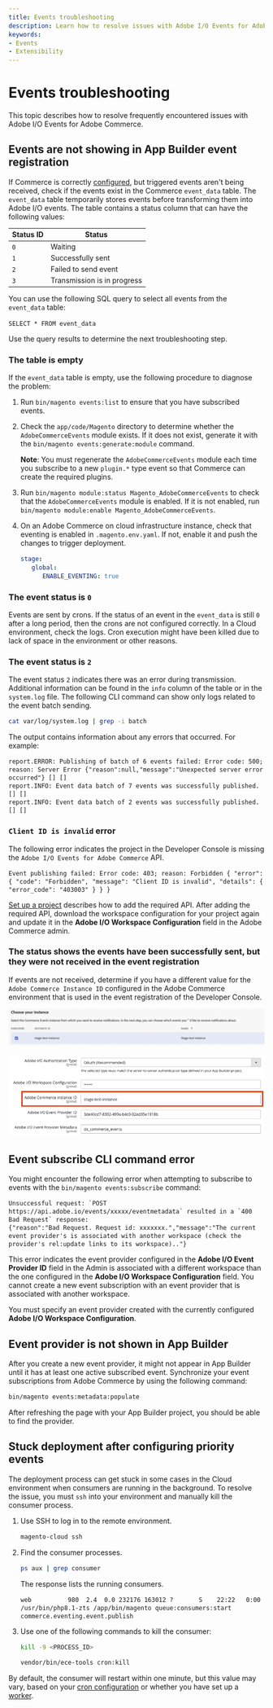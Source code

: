 ```yaml
---
title: Events troubleshooting
description: Learn how to resolve issues with Adobe I/O Events for Adobe Commerce.
keywords:
- Events
- Extensibility
---
```


# Events troubleshooting

This topic describes how to resolve frequently encountered issues with Adobe I/O Events for Adobe Commerce.

## Events are not showing in App Builder event registration

If Commerce is correctly [configured](configure-commerce.md), but triggered events aren't being received, check if the events exist in the Commerce `event_data` table.
The `event_data` table temporarily stores events before transforming them into Adobe I/O events. The table contains a status column that can have the following values:

Status ID | Status
--- | ---
`0` | Waiting
`1` | Successfully sent
`2` | Failed to send event
`3` | Transmission is in progress

You can use the following SQL query to select all events from the `event_data` table:

`SELECT * FROM event_data`

Use the query results to determine the next troubleshooting step.

### The table is empty

If the `event_data` table is empty, use the following procedure to diagnose the problem:

1. Run `bin/magento events:list` to ensure that you have subscribed events.

1. Check the `app/code/Magento` directory to determine whether the `AdobeCommerceEvents` module exists. If it does not exist, generate it with the `bin/magento events:generate:module` command.

   **Note**: You must regenerate the `AdobeCommerceEvents` module each time you subscribe to a new `plugin.*` type event so that Commerce can create the required plugins.

1. Run `bin/magento module:status Magento_AdobeCommerceEvents` to check that the `AdobeCommerceEvents` module is enabled. If it is not enabled, run `bin/magento module:enable Magento_AdobeCommerceEvents`.

1. On an Adobe Commerce on cloud infrastructure instance, check that eventing is enabled in `.magento.env.yaml`. If not, enable it and push the changes to trigger deployment.

   ```yaml
   stage:
      global:
         ENABLE_EVENTING: true
   ```

### The event status is `0`

Events are sent by crons. If the status of an event in the `event_data` is still `0` after a long period, then the crons are not configured correctly.
In a Cloud environment, check the logs. Cron execution might have been killed due to lack of space in the environment or other reasons.

### The event status is `2`

The event status `2` indicates there was an error during transmission. Additional information can be found in the `info` column of the table or in the `system.log` file.
The following CLI command can show only logs related to the event batch sending.

```bash
cat var/log/system.log | grep -i batch
```

The output contains information about any errors that occurred. For example:

```terminal
report.ERROR: Publishing of batch of 6 events failed: Error code: 500; reason: Server Error {"reason":null,"message":"Unexpected server error occurred"} [] []
report.INFO: Event data batch of 7 events was successfully published. [] []
report.INFO: Event data batch of 2 events was successfully published. [] []
```

### `Client ID is invalid` error

The following error indicates the project in the Developer Console is missing the `Adobe I/O Events for Adobe Commerce` API.

```terminal
Event publishing failed: Error code: 403; reason: Forbidden { "error": { "code": "Forbidden", "message": "Client ID is invalid", "details": { "error_code": "403003" } } }
```

[Set up a project](./project-setup.md#set-up-a-project) describes how to add the required API.
After adding the required API, download the workspace configuration for your project again and update it in the **Adobe I/O Workspace Configuration** field in the Adobe Commerce admin.

### The status shows the events have been successfully sent, but they were not received in the event registration

If events are not received, determine if you have a different value for the `Adobe Commerce Instance ID` configured in the Adobe Commerce environment that is used in the event registration of the Developer Console.

![Choose your instance ](../_images/events/instance-name-developer-console.png)

![Adobe Commerce instance ID](../_images/events/instance-name-developer-commerce.png)

## Event subscribe CLI command error

You might encounter the following error when attempting to subscribe to events with the `bin/magento events:subscribe` command:

```terminal
Unsuccessful request: `POST https://api.adobe.io/events/xxxxx/eventmetadata` resulted in a `400 Bad Request` response:
{"reason":"Bad Request. Request id: xxxxxxx.","message":"The current event provider's is associated with another workspace (check the provider's rel:update links to its workspace).."}
```

This error indicates the event provider configured in the **Adobe I/O Event Provider ID** field in the Admin is associated with a different workspace than the one configured in the **Adobe I/O Workspace Configuration** field.
You cannot create a new event subscription with an event provider that is associated with another workspace.

You must specify an event provider created with the currently configured **Adobe I/O Workspace Configuration**.

## Event provider is not shown in App Builder

After you create a new event provider, it might not appear in App Builder until it has at least one active subscribed event. Synchronize your event subscriptions from Adobe Commerce by using the following command:

```bash
bin/magento events:metadata:populate
```

After refreshing the page with your App Builder project, you should be able to find the provider.

## Stuck deployment after configuring priority events

The deployment process can get stuck in some cases in the Cloud environment when consumers are running in the background. To resolve the issue, you must `ssh` into your environment and manually kill the consumer process.

1. Use SSH to log in to the remote environment.

   ```bash
   magento-cloud ssh
   ```

1. Find the consumer processes.

   ```bash
   ps aux | grep consumer
   ```

   The response lists the running consumers.

   ```terminal
   web          980  2.4  0.0 232176 163012 ?       S    22:22   0:00 /usr/bin/php8.1-zts /app/bin/magento queue:consumers:start commerce.eventing.event.publish
   ```

1. Use one of the following commands to kill the consumer:

   ```bash
   kill -9 <PROCESS_ID>
   ```

   ```bash
   vendor/bin/ece-tools cron:kill
   ```

By default, the consumer will restart within one minute, but this value may vary, based on your [cron configuration](https://experienceleague.adobe.com/docs/commerce-cloud-service/user-guide/configure/app/properties/crons-property.html) or whether you have set up a [worker](https://experienceleague.adobe.com/docs/commerce-cloud-service/user-guide/configure/app/properties/workers-property.html).
